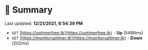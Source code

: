 # 📖 Summary
Last updated: **12/21/2021, 8:54:39 PM**

- `GET` [https://uptimerfree.tk](https://uptimerfree.tk) - **Up** (5488ms)
- `GET` [https://monitoruptimer.tk](https://monitoruptimer.tk) - **Down** (202ms)
